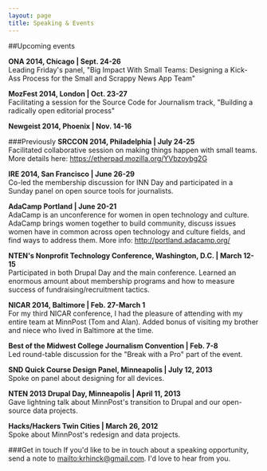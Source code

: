 ```yaml
---
layout: page
title: Speaking & Events
---
```


##Upcoming events

**ONA 2014, Chicago | Sept. 24-26**  
Leading Friday's panel, "Big Impact With Small Teams: Designing a Kick-Ass Process for the Small and Scrappy News App Team"

**MozFest 2014, London | Oct. 23-27**  
Facilitating a session for the Source Code for Journalism track, "Building a radically open editorial process"

**Newgeist 2014, Phoenix | Nov. 14-16**


###Previously
**SRCCON 2014, Philadelphia | July 24-25**  
Facilitated collaborative session on making things happen with small teams. More details here: <https://etherpad.mozilla.org/YVbzoybg2G>

**IRE 2014, San Francisco | June 26-29**  
Co-led the membership discussion for INN Day and participated in a Sunday panel on open source tools for journalists.

**AdaCamp Portland | June 20-21**  
AdaCamp is an unconference for women in open technology and culture. AdaCamp brings women together to build community, discuss issues women have in common across open technology and culture fields, and find ways to address them. More info: <http://portland.adacamp.org/>

**NTEN's Nonprofit Technology Conference, Washington, D.C. | March 12-15**  
Participated in both Drupal Day and the main conference. Learned an enormous amount about membership programs and how to measure success of fundraising/recruitment tactics.

**NICAR 2014, Baltimore | Feb. 27-March 1**  
For my third NICAR conference, I had the pleasure of attending with my entire team at MinnPost (Tom and Alan). Added bonus of visiting my brother and niece who lived in Baltimore at the time.

**Best of the Midwest College Journalism Convention | Feb. 7-8**  
Led round-table discussion for the "Break with a Pro" part of the event.

**SND Quick Course Design Panel, Minneapolis | July 12, 2013**  
Spoke on panel about designing for all devices.

**NTEN 2013 Drupal Day, Minneapolis | April 11, 2013**  
Gave lightning talk about MinnPost's transition to Drupal and our open-source data projects.

**Hacks/Hackers Twin Cities | March 26, 2012**  
Spoke about MinnPost's redesign and data projects. 


###Get in touch
If you'd like to be in touch about a speaking opportunity, send a note to <mailto:krhinck@gmail.com>. I'd love to hear from you.